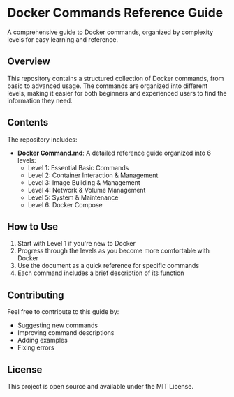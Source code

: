 # Docker Commands Reference Guide

A comprehensive guide to Docker commands, organized by complexity levels for easy learning and reference.

## Overview

This repository contains a structured collection of Docker commands, from basic to advanced usage. The commands are organized into different levels, making it easier for both beginners and experienced users to find the information they need.

## Contents

The repository includes:

- **Docker Command.md**: A detailed reference guide organized into 6 levels:
  - Level 1: Essential Basic Commands
  - Level 2: Container Interaction & Management
  - Level 3: Image Building & Management
  - Level 4: Network & Volume Management
  - Level 5: System & Maintenance
  - Level 6: Docker Compose

## How to Use

1. Start with Level 1 if you're new to Docker
2. Progress through the levels as you become more comfortable with Docker
3. Use the document as a quick reference for specific commands
4. Each command includes a brief description of its function

## Contributing

Feel free to contribute to this guide by:

- Suggesting new commands
- Improving command descriptions
- Adding examples
- Fixing errors

## License

This project is open source and available under the MIT License.
